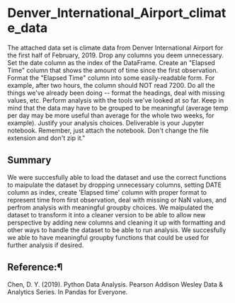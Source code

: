 # Denver_International_Airport_climate_data
The attached data set is climate data from Denver International Airport for the first half of February, 2019.  Drop any columns you deem unnecessary. Set the date column as the index of the DataFrame. Create an "Elapsed Time" column that shows the amount of time since the first observation. Format the "Elapsed Time" column into some easily-readable form. For example, after two hours, the column should NOT read 7200. Do all the things we've already been doing -- format the headings, deal with missing values, etc. Perform analysis with the tools we've looked at so far. Keep in mind that the data may have to be grouped to be meaningful (average temp per day may be more useful than average for the whole two weeks, for example). Justify your analysis choices. Deliverable is your Jupyter notebook. Remember, just attach the notebook. Don't change the file extension and don't zip it."
## Summary

We were succesfully able to load the dataset and use the correct functions to maipulate the dataset by dropping unnecessary columns, setting DATE column as index, create 'Elapsed time' column with proper format to represent time from first observation, deal with missing or NaN values, and perfrom analysis with meaningful groupby choices. We maipulated the dataset to transform it into a cleaner version to be able to allow new perspective by adding new columns and cleaning it up with formatting and other ways to handle the dataset to be able to run analysis. We succesfully we able to have meaningful groupby functions that could be used for further analysis if desired. 
## Reference:¶
Chen, D. Y. (2019). Python Data Analysis. Pearson Addison Wesley Data & Analytics Series. In Pandas for Everyone.
